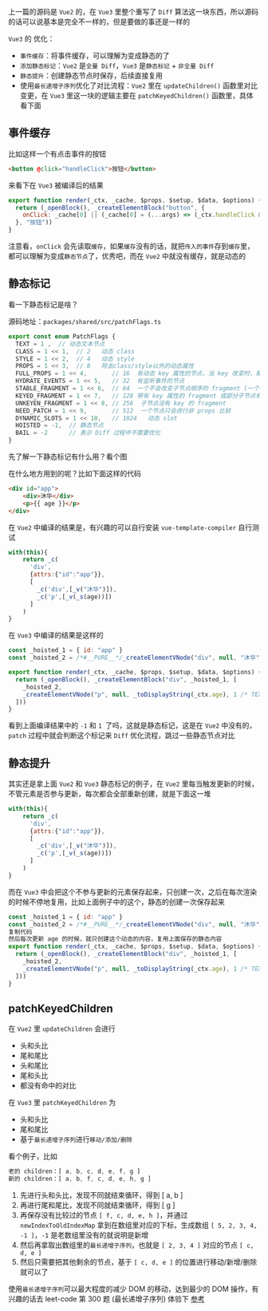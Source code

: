 
上一篇的源码是 `Vue2` 的，在 `Vue3` 里整个重写了 `Diff` 算法这一块东西，所以源码的话可以说基本是完全不一样的，但是要做的事还是一样的

 `Vue3` 的 优化：

- `事件缓存`：将事件缓存，可以理解为变成静态的了
- `添加静态标记`：`Vue2` 是`全量 Diff`，`Vue3` 是`静态标记` + `非全量 Diff`
- `静态提升`：创建静态节点时保存，后续直接复用
- 使用`最长递增子序列`优化了对比流程：`Vue2` 里在 `updateChildren()` 函数里对比变更，在 `Vue3` 里这一块的逻辑主要在 `patchKeyedChildren()` 函数里，具体看下面

## 事件缓存

比如这样一个有点击事件的按钮
```html
<button @click="handleClick">按钮</button>
```

来看下在 `Vue3` 被编译后的结果
```js
export function render(_ctx, _cache, $props, $setup, $data, $options) {
  return (_openBlock(), _createElementBlock("button", {
    onClick: _cache[0] || (_cache[0] = (...args) => (_ctx.handleClick && _ctx.handleClick(...args)))
  }, "按钮"))
}
```

注意看，`onClick` 会先读取`缓存`，如果`缓存`没有的话，就把`传入的事件`存到`缓存`里，都可以理解为变成`静态节点`了，优秀吧，而在 `Vue2` 中就没有缓存，就是动态的

## 静态标记

看一下静态标记是啥？

源码地址：`packages/shared/src/patchFlags.ts`

```js
export const enum PatchFlags {
  TEXT = 1 ,  // 动态文本节点
  CLASS = 1 << 1,  // 2   动态 class
  STYLE = 1 << 2,  // 4   动态 style
  PROPS = 1 << 3,  // 8   除去class/style以外的动态属性
  FULL_PROPS = 1 << 4,       // 16  有动态 key 属性的节点，当 key 改变时，需进行完整的 diff 比较
  HYDRATE_EVENTS = 1 << 5,   // 32  有监听事件的节点
  STABLE_FRAGMENT = 1 << 6,  // 64  一个不会改变子节点顺序的 fragment (一个组件内多个根元素就会用 fragment 包裹)
  KEYED_FRAGMENT = 1 << 7,   // 128 带有 key 属性的 fragment 或部分子节点有 key
  UNKEYEN_FRAGMENT = 1 << 8, // 256  子节点没有 key 的 fragment
  NEED_PATCH = 1 << 9,       // 512  一个节点只会进行非 props 比较
  DYNAMIC_SLOTS = 1 << 10,   // 1024   动态 slot
  HOISTED = -1,  // 静态节点 
  BAIL = -2      // 表示 Diff 过程中不需要优化
}
```

先了解一下静态标记有什么用？看个图

在什么地方用到的呢？比如下面这样的代码
```html
<div id="app">
    <div>沐华</div>
    <p>{{ age }}</p>
</div>
```

在 `Vue2` 中编译的结果是，有兴趣的可以自行安装 `vue-template-compiler` 自行测试
```js
with(this){
    return _c(
      'div',
      {attrs:{"id":"app"}},
      [ 
        _c('div',[_v("沐华")]),
        _c('p',[_v(_s(age))])
      ]
    )
}
```
在 `Vue3` 中编译的结果是这样的
```js
const _hoisted_1 = { id: "app" }
const _hoisted_2 = /*#__PURE__*/_createElementVNode("div", null, "沐华", -1 /* HOISTED */)

export function render(_ctx, _cache, $props, $setup, $data, $options) {
  return (_openBlock(), _createElementBlock("div", _hoisted_1, [
    _hoisted_2,
    _createElementVNode("p", null, _toDisplayString(_ctx.age), 1 /* TEXT */)
  ]))
}
```

看到上面编译结果中的 `-1` 和 `1 `了吗，这就是静态标记，这是在 `Vue2` 中没有的，`patch` 过程中就会判断这个标记来 `Diff` 优化流程，跳过一些静态节点对比

## 静态提升

其实还是拿上面 `Vue2` 和 `Vue3` 静态标记的例子，在 `Vue2` 里每当触发更新的时候，不管元素是否参与更新，每次都会全部重新创建，就是下面这一堆

```js
with(this){
    return _c(
      'div',
      {attrs:{"id":"app"}},
      [ 
        _c('div',[_v("沐华")]),
        _c('p',[_v(_s(age))])
      ]
    )
}
```

而在 `Vue3` 中会把这个不参与更新的元素保存起来，只创建一次，之后在每次渲染的时候不停地复用，比如上面例子中的这个，静态的创建一次保存起来
```js
const _hoisted_1 = { id: "app" }
const _hoisted_2 = /*#__PURE__*/_createElementVNode("div", null, "沐华", -1 /* HOISTED */)
复制代码
然后每次更新 age 的时候，就只创建这个动态的内容，复用上面保存的静态内容
export function render(_ctx, _cache, $props, $setup, $data, $options) {
  return (_openBlock(), _createElementBlock("div", _hoisted_1, [
    _hoisted_2,
    _createElementVNode("p", null, _toDisplayString(_ctx.age), 1 /* TEXT */)
  ]))
}
```
## patchKeyedChildren
在 `Vue2` 里 `updateChildren` 会进行

- 头和头比
- 尾和尾比
- 头和尾比
- 尾和头比
- 都没有命中的对比

在 `Vue3` 里 `patchKeyedChildren` 为

- 头和头比
- 尾和尾比
- 基于`最长递增子序列`进行`移动/添加/删除`

看个例子，比如

```js
老的 children：[ a, b, c, d, e, f, g ]
新的 children：[ a, b, f, c, d, e, h, g ]
```

1. 先进行头和头比，发现不同就结束循环，得到 [ a, b ]
2. 再进行尾和尾比，发现不同就结束循环，得到 [ g ]
3. 再保存没有比较过的节点 `[ f, c, d, e, h ]`，并通过 `newIndexToOldIndexMap` 拿到在数组里对应的下标，生成数组 `[ 5, 2, 3, 4, -1 ]`，`-1` 是老数组里没有的就说明是新增
4. 然后再拿取出数组里的`最长递增子序列`，也就是 `[ 2, 3, 4 ]` 对应的节点 `[ c, d, e ]`
5. 然后只需要把其他剩余的节点，基于 `[ c, d, e ]` 的位置进行移动/新增/删除就可以了

使用`最长递增子序列`可以最大程度的减少 DOM 的移动，达到最少的 DOM 操作，有兴趣的话去 leet-code 第 300 题 (最长递增子序列) 体验下
[参考](https://juejin.cn/post/7010594233253888013)
